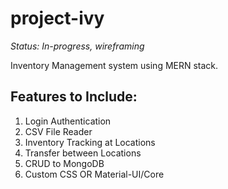 # project-ivy
*Status: In-progress, wireframing*

Inventory Management system using MERN stack.

## Features to Include:
1. Login Authentication
2. CSV File Reader
3. Inventory Tracking at Locations
4. Transfer between Locations
5. CRUD to MongoDB
6. Custom CSS OR Material-UI/Core
